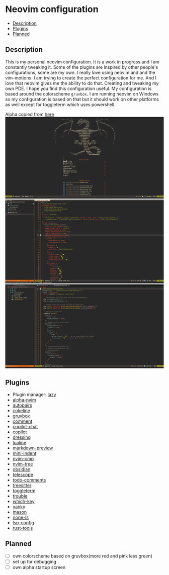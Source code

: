 # Neovim configuration

- [Description](#description)
- [Plugins](#plugins)
- [Planned](#planned)

## Description
This is my personal neovim configuration. It is a work in progress and I am constantly tweaking it.
Some of the plugins are inspired by other people's configurations, some are my own.
I really love using neovim and and the vim-motions. I am trying to create the perfect configuration for me.
And I love that neovim gives me the ability to do that. Creating and tweaking my own PDE.
I hope you find this configuration useful.
My configuration is based around the colorscheme `gruvbox`. 
I am running neovim on Windows so my configuration is based on that but it should work on other platforms as well except for toggleterm which uses powershell.


Alpha copied from [here](https://github.com/Magi3r/nvim/blob/1da6ca8ab79babf1d9e92c708b0137e16ab6be6f/lua/plugins/alpha-nvim.lua)
![alpha](./Screenshots/alpha.png)
![editor](./Screenshots/editor2.png)
![editor](./Screenshots/editor1.png)

## Plugins
- Plugin manager: [lazy](https://github.com/folke/lazy.nvim)
- [alpha-nvim](https://github.com/goolord/alpha-nvim)
- [autopairs](https://github.com/windwp/nvim-autopairs)
- [cokeline](https://github.com/willothy/nvim-cokeline)
- [gruvbox](https://github.com/ellisonleao/gruvbox.nvim)
- [comment](https://github.com/numToStr/Comment.nvim)
- [copilot-chat](https://github.com/CopilotC-Nvim/CopilotChat.nvim)
- [copilot](https://github.com/github/copilot.vim)
- [dressing](https://github.com/stevearc/dressing.nvim)
- [lualine](https://github.com/nvim-lualine/lualine.nvim)
- [markdown-preview](https://github.com/iamcco/markdown-preview.nvim)
- [mini-indent](https://github.com/echasnovski/mini.indentscope)
- [nvim-cmp](https://github.com/hrsh7th/nvim-cmp)
- [nvim-tree](https://github.com/nvim-tree/nvim-tree.lua)
- [obsidian](https://github.com/nvim-tree/nvim-tree.lua)
- [telescope](https://github.com/nvim-telescope/telescope.nvim)
- [todo-comments](https://github.com/folke/todo-comments.nvim)
- [treesitter](https://github.com/nvim-telescope/telescope.nvim)
- [toggleterm](https://github.com/akinsho/toggleterm.nvim)
- [trouble](https://github.com/folke/trouble.nvim)
- [which-key](https://github.com/folke/which-key.nvim)
- [yanky](https://github.com/gbprod/yanky.nvim)
- [mason](https://github.com/williamboman/mason.nvim)
- [none-ls](https://github.com/nvimtools/none-ls.nvim)
- [lsp-config](https://github.com/neovim/nvim-lspconfig)
- [rust-tools](https://github.com/simrat39/rust-tools.nvim)

## Planned
- [ ] own colorscheme based on gruvbox(more red and pink less green)
- [ ] set up for debugging
- [ ] own alpha startup screen
